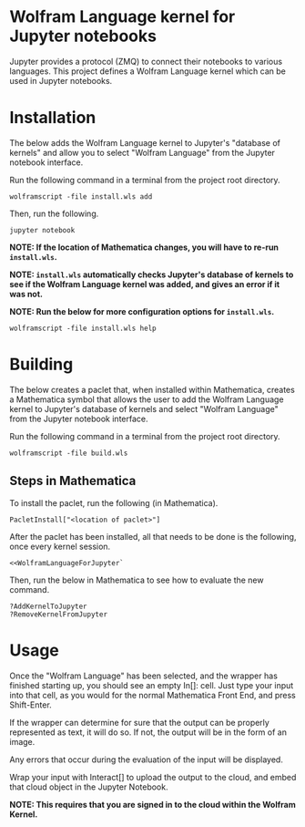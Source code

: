 # Wolfram Language kernel for Jupyter notebooks

Jupyter provides a protocol (ZMQ) to connect their notebooks to various languages. This project defines a Wolfram Language kernel which can be used in Jupyter notebooks.


# Installation

The below adds the Wolfram Language kernel to Jupyter's "database of kernels" and allow you to select "Wolfram Language" from the Jupyter notebook interface.

Run the following command in a terminal from the project root directory.
  
    wolframscript -file install.wls add

Then, run the following.

    jupyter notebook

**NOTE: If the location of Mathematica changes, you will have to re-run `install.wls`.**

**NOTE: `install.wls` automatically checks Jupyter's database of kernels to see if the Wolfram Language kernel was added, and gives an error if it was not.**

**NOTE: Run the below for more configuration options for `install.wls`.**

	wolframscript -file install.wls help

# Building

The below creates a paclet that, when installed within Mathematica, creates a Mathematica symbol that allows the user to add the Wolfram Language kernel to Jupyter's database of kernels and select "Wolfram Language" from the Jupyter notebook interface.

Run the following command in a terminal from the project root directory.

	wolframscript -file build.wls

## Steps in Mathematica

To install the paclet, run the following (in Mathematica).

	PacletInstall["<location of paclet>"]

After the paclet has been installed, all that needs to be done is the following, once every kernel session.

	<<WolframLanguageForJupyter`

Then, run the below in Mathematica to see how to evaluate the new command.

	?AddKernelToJupyter
	?RemoveKernelFromJupyter

# Usage

Once the "Wolfram Language" has been selected, and the wrapper has finished starting up, you should see an empty In[]: cell. Just type your input into that cell, as you would for the normal Mathematica Front End, and press Shift-Enter.

If the wrapper can determine for sure that the output can be properly represented as text, it will do so. If not, the output will be in the form of an image.

Any errors that occur during the evaluation of the input will be displayed.

Wrap your input with Interact[] to upload the output to the cloud, and embed that cloud object in the Jupyter Notebook.

**NOTE: This requires that you are signed in to the cloud within the Wolfram Kernel.**